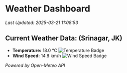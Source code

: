 
# Weather Dashboard

_Last Updated: 2025-03-21 11:08:53_

## Current Weather Data: (Srinagar, JK)
- **Temperature:** 18.0 °C ![Temperature Badge](https://img.shields.io/badge/Temperature-Low%20Temp-blue)
- **Wind Speed:** 14.8 km/h ![Wind Speed Badge](https://img.shields.io/badge/Wind%20Speed-Light%20Wind-blue)

*Powered by Open-Meteo API*
